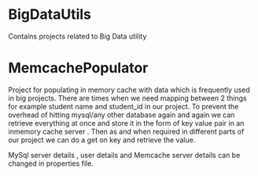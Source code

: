 BigDataUtils
============
Contains projects related to Big Data utility


MemcachePopulator
============
Project for populating in memory cache with data which is frequently used in big projects. There are times when we need mapping between 2 things for example student name and student_id in our project. To prevent the overhead of hitting mysql/any other database again and again we can retrieve everything at once and store it in the form of key value pair in an inmemory cache server . Then as and when required in different parts of our project we can do a get on key and retrieve the value.

MySql server details , user details and Memcache server details can be changed in properties file.


